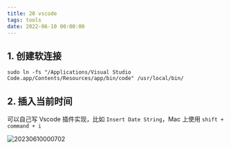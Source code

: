 ```yaml
---
title: 20 vscode
tags: tools
date: 2022-06-10 00:00:00
---
```


## 1. 创建软连接

```shell
sudo ln -fs "/Applications/Visual Studio Code.app/Contents/Resources/app/bin/code" /usr/local/bin/
```

## 2. 插入当前时间
可以自己写 Vscode 插件实现，比如 `Insert Date String`，Mac 上使用 `shift + command + i`

![20230610000702](http://s3.airtlab.com/blog/20230610000702.png)